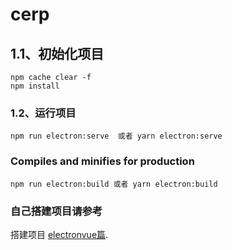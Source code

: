 # cerp

## 1.1、初始化项目
```
npm cache clear -f
npm install
```

### 1.2、运行项目
```
npm run electron:serve  或者 yarn electron:serve
```

### Compiles and minifies for production
```
npm run electron:build 或者 yarn electron:build
```

### 自己搭建项目请参考
搭建项目 [electronvue篇](https://github.com/huanglishi/electronvue).
